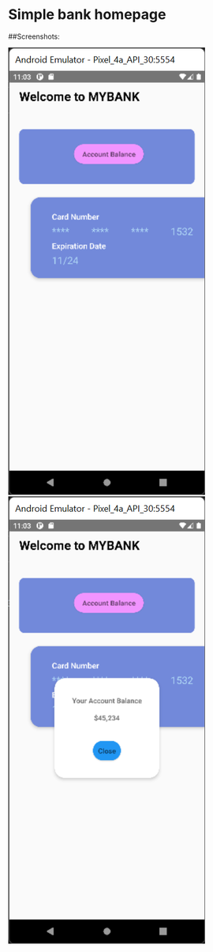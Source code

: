 # Simple bank homepage

##Screenshots:

![](./Screenshots/Screenshot%202022-02-08%20230307.png)
![](./Screenshots/Screenshot%202022-02-08%20230325.png)
